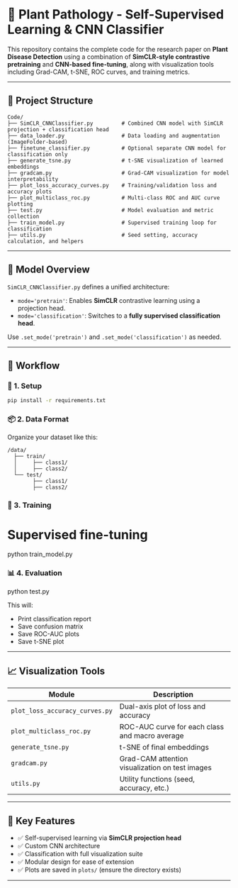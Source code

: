 
# 🌿 Plant Pathology - Self-Supervised Learning & CNN Classifier

This repository contains the complete code for the research paper on **Plant Disease Detection** using a combination of **SimCLR-style contrastive pretraining** and **CNN-based fine-tuning**, along with visualization tools including Grad-CAM, t-SNE, ROC curves, and training metrics.

---

## 📁 Project Structure

```
Code/
├── SimCLR_CNNClassifier.py         # Combined CNN model with SimCLR projection + classification head
├── data_loader.py                  # Data loading and augmentation (ImageFolder-based)
├── finetune_classifier.py          # Optional separate CNN model for classification only
├── generate_tsne.py                # t-SNE visualization of learned embeddings
├── gradcam.py                      # Grad-CAM visualization for model interpretability
├── plot_loss_accuracy_curves.py    # Training/validation loss and accuracy plots
├── plot_multiclass_roc.py          # Multi-class ROC and AUC curve plotting
├── test.py                         # Model evaluation and metric collection
├── train_model.py                  # Supervised training loop for classification
├── utils.py                        # Seed setting, accuracy calculation, and helpers
```

---

## 🧠 Model Overview

`SimCLR_CNNClassifier.py` defines a unified architecture:
- `mode='pretrain'`: Enables **SimCLR** contrastive learning using a projection head.
- `mode='classification'`: Switches to a **fully supervised classification head**.

Use `.set_mode('pretrain')` and `.set_mode('classification')` as needed.

---

## 🔄 Workflow

### 🔧 1. Setup

```bash
pip install -r requirements.txt
```

### 📦 2. Data Format

Organize your dataset like this:
```
/data/
  ├── train/
  │     ├── class1/
  │     ├── class2/
  └── test/
        ├── class1/
        ├── class2/
```

### 🚀 3. Training


# Supervised fine-tuning
python train_model.py


### 📊 4. Evaluation


python test.py


This will:
- Print classification report
- Save confusion matrix
- Save ROC-AUC plots
- Save t-SNE plot

---

## 📈 Visualization Tools

| Module | Description |
|--------|-------------|
| `plot_loss_accuracy_curves.py` | Dual-axis plot of loss and accuracy |
| `plot_multiclass_roc.py`      | ROC-AUC curve for each class and macro average |
| `generate_tsne.py`            | t-SNE of final embeddings |
| `gradcam.py`                  | Grad-CAM attention visualization on test images |
| `utils.py`                    | Utility functions (seed, accuracy, etc.) |

---

## 📌 Key Features

- ✅ Self-supervised learning via **SimCLR projection head**
- ✅ Custom CNN architecture
- ✅ Classification with full visualization suite
- ✅ Modular design for ease of extension
- ✅ Plots are saved in `plots/` (ensure the directory exists)

---



